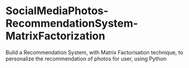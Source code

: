 # SocialMediaPhotos-RecommendationSystem-MatrixFactorization
Build a Recommendation System, with Matrix Factorisation technique, to personalize the recommendation of photos for user, using Python
